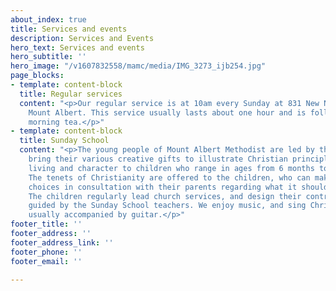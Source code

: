 ```yaml
---
about_index: true
title: Services and events
description: Services and Events
hero_text: Services and events
hero_subtitle: ''
hero_image: "/v1607832558/mamc/media/IMG_3273_ijb254.jpg"
page_blocks:
- template: content-block
  title: Regular services
  content: "<p>Our regular service is at 10am every Sunday at 831 New North Road,
    Mount Albert. This service usually lasts about one hour and is followed by a shared
    morning tea.</p>"
- template: content-block
  title: Sunday School
  content: "<p>The young people of Mount Albert Methodist are led by three women who
    bring their various creative gifts to illustrate Christian principles of good
    living and character to children who range in ages from 6 months to 15 years old.
    The tenets of Christianity are offered to the children, who can make their own
    choices in consultation with their parents regarding what it should mean to them.
    The children regularly lead church services, and design their contributions themselves
    guided by the Sunday School teachers. We enjoy music, and sing Christian songs-
    usually accompanied by guitar.</p>"
footer_title: ''
footer_address: ''
footer_address_link: ''
footer_phone: ''
footer_email: ''

---
```

